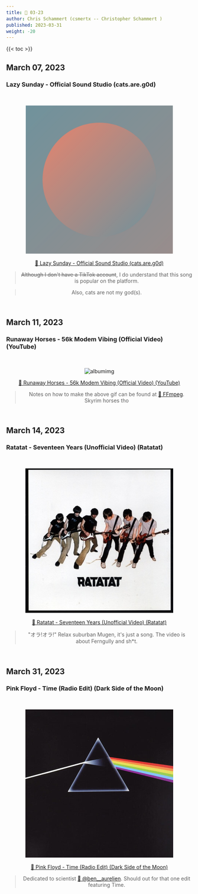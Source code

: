 ```yaml
---
title: 🎸 03-23
author: Chris Schammert (csmertx -- Christopher Schammert )
published: 2023-03-31
weight: -20
---
```


<!-- The content of this website was written by Christopher Schammert aka Chris Schammert -->

<!--more-->

{{< toc >}}

## March 07, 2023
### Lazy Sunday - Official Sound Studio (cats.are.g0d)

<br />
<div style="text-align: center;">

![albumimg](/Blog/music/images/lazy_sunday_aka_cats-are-g0d.png "Lazy Sunday (cats.are.g0d) - Soundcloud Profile Picture")
<br />

[🔗 Lazy Sunday - Official Sound Studio (cats.are.g0d)](https://soundcloud.com/user-809712248/lazy-sunday-official-sound "Soundcloud | Lazy Sunday - Official Sound Studio (cats.are.g0d)")
> <s>Although I don't have a TikTok account</s>, I do understand that this song is popular on the platform.

> Also, cats are not my god(s).
</div>
<br />

## March 11, 2023
### Runaway Horses - 56k Modem Vibing (Official Video) (YouTube)

<br />
<div style="text-align: center;">

![albumimg](https://i.imgur.com/pnUeaaD.gif "Lazy Sunday (cats.are.g0d) - YouTube Video Thumbnail")
<br />

[🔗 Runaway Horses - 56k Modem Vibing (Official Video) (YouTube)](https://www.youtube.com/watch?v=YkikBQUtxHo "YouTube | Runaway Horses - 56k Modem Vibing (Official Video) (YouTube)")
> Notes on how to make the above gif can be found at [🔗 FFmpeg](/Linux/Software/ffmpeg "csmertx.com / Linux / Software / FFmpeg"). Skyrim horses tho
</div>
<br />

## March 14, 2023
### Ratatat - Seventeen Years (Unofficial Video) (Ratatat)

<br />
<div style="text-align: center;">

![albumimg](/Blog/music/images/ratatat_ratatat.jpg "Ratatat - Ratatat - Album Cover")
<br />

[🔗 Ratatat - Seventeen Years (Unofficial Video) (Ratatat)](https://www.youtube.com/watch?v=1zTkrPNNpkc "YouTube | Ratatat - Seventeen Years (Unofficial Video) (Ratatat)")
> "オラ!オラ!" Relax suburban Mugen, it's just a song. The video is about Ferngully and sh*t.
</div>
<br />

## March 31, 2023
### Pink Floyd - Time (Radio Edit) (Dark Side of the Moon)

<br />
<div style="text-align: center;">

![albumimg](/Blog/music/images/pink_floyd_dark_side_of_the_moon.jpg "Pink Floyd - Dark Side of the Moon - Album Cover")
<br />

[🔗 Pink Floyd - Time (Radio Edit) (Dark Side of the Moon)](https://www.youtube.com/watch?v=eU5GhARsu_Y "YouTube | Pink Floyd - Time (Radio Edit) (Dark Side of the Moon)")
> Dedicated to scientist [🔗 @ben__aurelien](https://www.instagram.com/ben__aurelien "Instagram | @ben__aurelien]"). Should out for that one edit featuring Time.
</div>
<br />

